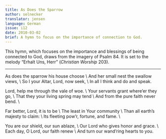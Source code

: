 ```yaml
---
title: As Does the Sparrow 
author: selnecker
translator: jensen
language: German
issue: i12
date: 2010-03-02
brief: A hymn to focus on the importance of connection to God.
---
```


This hymn, which focuses on the importance and blessings of being connected to God, draws from the imagery of Psalm 84. It is set to the melody “Erhalt Uns, Herr” (*Christian Worship* 203).

---

As does the sparrow his house choose \\
And her small nest the swallow views, \\
So I your Altar, Lord, now seek, \\
In all I think and do and speak.

Lord, help me through the vale of woe. \\
Your servants grant where’er they go, \\
That they your living spring may tend \\
And from the pure faith never bend. \\

Far better, Lord, it is to be \\
The least in Your community \\
Than all earth’s majesty to claim: \\
Its fleeting pow’r, fortune, and fame. \\

You are our shield, our sun ablaze, \\
Our Lord who gives honor and grace. \\
Each day, O Lord, our faith renew \\
And turn our wand’ring hearts to you.